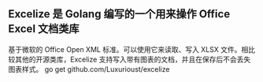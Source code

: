 ## Excelize 是 Golang 编写的一个用来操作 Office Excel 文档类库 
基于微软的 Office Open XML 标准。可以使用它来读取、写入 XLSX 文件。相比较其他的开源类库，Excelize 支持写入带有图表的文档，并且在保存后不会丢失图表样式。 
go get github.com/Luxurioust/excelize
